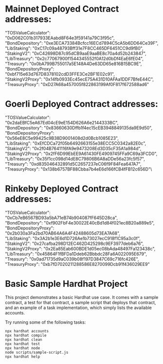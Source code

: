 # Mainnet Deployed Contract addresses:
  "TOSValueCalculator": "0xD062C01b317933EAabd8F64e3f59141a79C3f95c",\
  "BondDepository": "0xe3ECA73384Bcfcc16ECd7894C5cA5b6DD64Ce39F",\
  "LibStaking": "0xC17c09a48793Bff31e7F8CC465DF6451CC9d9fB0",\
  "StakingV2": "0xC42698D87c95dCB9aaE9aaBE8c70a4d52b243847",\
  "LibTreasury": "0x2c77067900f1544345552f0A12d0bDf4EaE6fE04",\
  "Treasury": "0x0bA799B755017a5E148A4De63DD65e816B15BC9E",\
  "BondDepositoryProxy": "0xbf715e63d767D8378102cdD3FFE3Ce2BF1E02c91",\
  "StakingV2Proxy": "0x14fb0933Ec45ecE75A431D10AFAa1DDF7BfeE44C",\
  "TreasuryProxy": "0xD27A68a457005f822863199Af0F817f672588ad6"


# Goerli Deployed Contract addresses:
  "TOSValueCalculator": "0x2daEBfC5eA67Ed04cE9eE154D626A6e2144333BC",\
  "BondDepository": "0x83660630Dffb1f4ec15cEB3948849135da9E9d50",\
  "BondDepositoryProxy": "0x56eE8C5e99425c9B38D9001408d2d0Bcb1085E23",\
  "LibStaking": "0xEfCDCa72f05b6492663155e38ECC5C0342a82E0c",\
  "StakingV2": "0x2f04B7641116fA9e9473208Ed3D35cF35A1a984d",\
  "StakingV2Proxy": "0x2fF6D99EbEE9A61430FE4909745FFa9C69a3FCD0",\
  "LibTreasury": "0x35f1cc098d14dE8C79806B6A8aDDe56a23fc5f57",\
  "Treasury": "0xd835046432891d5C2657237eC06f9F84Fea647A7",\
  "TreasuryProxy": "0x138b6757BF88Cbba7b4eE6d166fCB4fFB12c656D"\


# Rinkeby Deployed Contract addresses:
  "TOSValueCalculator": "0xCb7eB6567BD93a5bA71eB74b904087fF645D28ca",\
  "BondDepository": "0xf902FbF4e30022E40cBd1d84f021ec8B20a889e5",\
  "BondDepositoryProxy": "0x2b030a3Fa2bd70AB64A6A4F42488605d73EA7A68",\
  "LibStaking": "0x3A2b1e3E6d1D726Ae1b73027ecC918f1C95a3c0f",\
  "StakingV2": "0x27cafba298D12EC462D425298c9EF3977deb6a76",\
  "StakingV2Proxy": "0x2Ea85Eab600BDE1d05ec08bAda48497Fa123438c",\
  "LibTreasury": "0x45864F1fBFDa1Ddeb62Bbbdc28Fa6A022095E679",\
  "Treasury": "0x0ad71735d9aC039b08f197D3847C69c716fc426E",\
  "TreasuryProxy": "0xb7fD7020211288586E8270099Dcb91f436029EE9"

# Basic Sample Hardhat Project

This project demonstrates a basic Hardhat use case. It comes with a sample contract, a test for that contract, a sample script that deploys that contract, and an example of a task implementation, which simply lists the available accounts.

Try running some of the following tasks:

```shell
npx hardhat accounts
npx hardhat compile
npx hardhat clean
npx hardhat test
npx hardhat node
node scripts/sample-script.js
npx hardhat help
```

